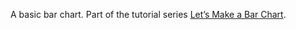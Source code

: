 A basic bar chart. Part of the tutorial series [Let’s Make a Bar Chart](http://bost.ocks.org/mike/bar/).